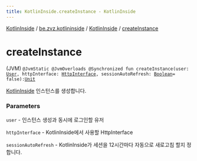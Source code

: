 ```yaml
---
title: KotlinInside.createInstance - KotlinInside
---
```


[KotlinInside](../../index.html) / [be.zvz.kotlininside](../index.html) / [KotlinInside](index.html) / [createInstance](./create-instance.html)

# createInstance

(JVM) `@JvmStatic @JvmOverloads @Synchronized fun createInstance(user: `[`User`](../../be.zvz.kotlininside.session.user/-user/index.html)`, httpInterface: `[`HttpInterface`](../../be.zvz.kotlininside.http/-http-interface/index.html)`, sessionAutoRefresh: `[`Boolean`](https://kotlinlang.org/api/latest/jvm/stdlib/kotlin/-boolean/index.html)` = false): `[`Unit`](https://kotlinlang.org/api/latest/jvm/stdlib/kotlin/-unit/index.html)

[KotlinInside](index.html) 인스턴스를 생성합니다.

### Parameters

`user` - 인스턴스 생성과 동시에 로그인할 유저

`httpInterface` - KotlinInside에서 사용할 HttpInterface

`sessionAutoRefresh` - KotlinInside가 세션을 12시간마다 자동으로 새로고침 할지 정합니다.